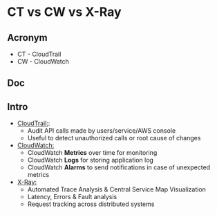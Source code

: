 # CT vs CW vs X-Ray

## Acronym
* CT - CloudTrail
* CW - CloudWatch

## Doc

## Intro
* <ins>CloudTrail:</ins>:
    * Audit API calls made by users/service/AWS console
    * Useful to detect unauthorized calls or root cause of changes
* <ins>CloudWatch:</ins>
    * CloudWatch **Metrics** over time for monitoring
    * CloudWatch **Logs** for storing application log
    * CloudWatch **Alarms** to send notifications in case of unexpected metrics
* <ins>X-Ray:</ins>
    * Automated Trace Analysis & Central Service Map Visualization
    * Latency, Errors & Fault analysis
    * Request tracking across distributed systems
